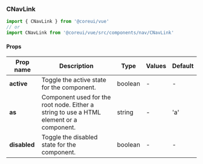 ### CNavLink

```jsx
import { CNavLink } from '@coreui/vue'
// or
import CNavLink from '@coreui/vue/src/components/nav/CNavLink'
```

#### Props

| Prop name    | Description                                                                             | Type    | Values | Default |
| ------------ | --------------------------------------------------------------------------------------- | ------- | ------ | ------- |
| **active**   | Toggle the active state for the component.                                              | boolean | -      | -       |
| **as**       | Component used for the root node. Either a string to use a HTML element or a component. | string  | -      | 'a'     |
| **disabled** | Toggle the disabled state for the component.                                            | boolean | -      | -       |
